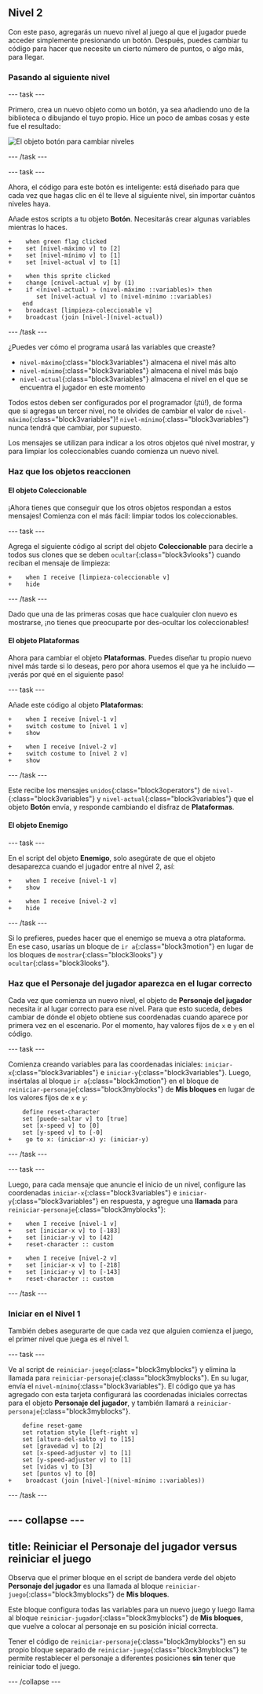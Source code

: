 ## Nivel 2

Con este paso, agregarás un nuevo nivel al juego al que el jugador puede acceder simplemente presionando un botón. Después, puedes cambiar tu código para hacer que necesite un cierto número de puntos, o algo más, para llegar.

### Pasando al siguiente nivel

--- task ---

Primero, crea un nuevo objeto como un botón, ya sea añadiendo uno de la biblioteca o dibujando el tuyo propio. Hice un poco de ambas cosas y este fue el resultado:

![El objeto botón para cambiar niveles](images/nivelButton.png)

--- /task ---

--- task ---

Ahora, el código para este botón es inteligente: está diseñado para que cada vez que hagas clic en él te lleve al siguiente nivel, sin importar cuántos niveles haya.

Añade estos scripts a tu objeto **Botón**. Necesitarás crear algunas variables mientras lo haces.

```blocks3
+    when green flag clicked
+    set [nivel-máximo v] to [2]
+    set [nivel-mínimo v] to [1]
+    set [nivel-actual v] to [1]
```

```blocks3
+    when this sprite clicked
+    change [cnivel-actual v] by (1)
+    if <(nivel-actual) > (nivel-máximo ::variables)> then
        set [nivel-actual v] to (nivel-mínimo ::variables)
    end
+    broadcast [limpieza-coleccionable v]
+    broadcast (join [nivel-](nivel-actual))
```

--- /task ---

¿Puedes ver cómo el programa usará las variables que creaste?

+ `nivel-máximo`{:class="block3variables"} almacena el nivel más alto
+ `nivel-mínimo`{:class="block3variables"} almacena el nivel más bajo
+ `nivel-actual`{:class="block3variables"} almacena el nivel en el que se encuentra el jugador en este momento

Todos estos deben ser configurados por el programador \(¡tú!\), de forma que si agregas un tercer nivel, no te olvides de cambiar el valor de `nivel-máximo`{:class="block3variables"}! `nivel-mínimo`{:class="block3variables"} nunca tendrá que cambiar, por supuesto.

Los mensajes se utilizan para indicar a los otros objetos qué nivel mostrar, y para limpiar los coleccionables cuando comienza un nuevo nivel.

### Haz que los objetos reaccionen

#### El objeto **Coleccionable**

¡Ahora tienes que conseguir que los otros objetos respondan a estos mensajes! Comienza con el más fácil: limpiar todos los coleccionables.

--- task ---

Agrega el siguiente código al script del objeto **Coleccionable** para decirle a todos sus clones que se deben `ocultar`{:class="block3vlooks"} cuando reciban el mensaje de limpieza:

```blocks3
+    when I receive [limpieza-coleccionable v]
+    hide
```

--- /task ---

Dado que una de las primeras cosas que hace cualquier clon nuevo es mostrarse, ¡no tienes que preocuparte por des-ocultar los coleccionables!

#### El objeto **Plataformas**

Ahora para cambiar el objeto **Plataformas**. Puedes diseñar tu propio nuevo nivel más tarde si lo deseas, pero por ahora usemos el que ya he incluido — ¡verás por qué en el siguiente paso!

--- task ---

Añade este código al objeto **Plataformas**:

```blocks3
+    when I receive [nivel-1 v]
+    switch costume to [nivel 1 v]
+    show
```

```blocks3
+    when I receive [nivel-2 v]
+    switch costume to [nivel 2 v]
+    show
```

--- /task ---

Este recibe los mensajes `unidos`{:class="block3operators"} de `nivel-`{:class="block3variables"} y `nivel-actual`{:class="block3variables"} que el objeto **Botón** envía, y responde cambiando el disfraz de **Plataformas**.

#### El objeto **Enemigo**

--- task ---

En el script del objeto **Enemigo**, solo asegúrate de que el objeto desaparezca cuando el jugador entre al nivel 2, así:

```blocks3
+    when I receive [nivel-1 v]
+    show
```

```blocks3
+    when I receive [nivel-2 v]
+    hide
```

--- /task ---

Si lo prefieres, puedes hacer que el enemigo se mueva a otra plataforma. En ese caso, usarías un bloque de `ir a`{:class="block3motion"} en lugar de los bloques de `mostrar`{:class="block3looks"} y `ocultar`{:class="block3looks"}.

### Haz que el **Personaje del jugador** aparezca en el lugar correcto

Cada vez que comienza un nuevo nivel, el objeto de **Personaje del jugador** necesita ir al lugar correcto para ese nivel. Para que esto suceda, debes cambiar de dónde el objeto obtiene sus coordenadas cuando aparece por primera vez en el escenario. Por el momento, hay valores fijos de `x` e `y` en el código.

--- task ---

Comienza creando variables para las coordenadas iniciales: `iniciar-x`{:class="block3variables"} e `iniciar-y`{:class="block3variables"}. Luego, insértalas al bloque `ir a`{:class="block3motion"} en el bloque de `reiniciar-personaje`{:class="block3myblocks"} de **Mis bloques** en lugar de los valores fijos de `x` e `y`:

```blocks3
    define reset-character
    set [puede-saltar v] to [true]
    set [x-speed v] to [0]
    set [y-speed v] to [-0]
+    go to x: (iniciar-x) y: (iniciar-y)
```

--- /task ---

--- task ---

Luego, para cada mensaje que anuncie el inicio de un nivel, configure las coordenadas `iniciar-x`{:class="block3variables"} e `iniciar-y`{:class="block3variables"} en respuesta, y agregue una **llamada** para `reiniciar-personaje`{:class="block3myblocks"}:

```blocks3
+    when I receive [nivel-1 v]
+    set [iniciar-x v] to [-183]
+    set [iniciar-y v] to [42]
+    reset-character :: custom
```

```blocks3
+    when I receive [nivel-2 v]
+    set [iniciar-x v] to [-218]
+    set [iniciar-y v] to [-143]
+    reset-character :: custom
```

--- /task ---

### Iniciar en el Nivel 1

También debes asegurarte de que cada vez que alguien comienza el juego, el primer nivel que juega es el nivel 1.

--- task ---

Ve al script de `reiniciar-juego`{:class="block3myblocks"} y elimina la llamada para `reiniciar-personaje`{:class="block3myblocks"}. En su lugar, envía el `nivel-mínimo`{:class="block3variables"}. El código que ya has agregado con esta tarjeta configurará las coordenadas iniciales correctas para el objeto **Personaje del jugador**, y también llamará a `reiniciar-personaje`{:class="block3myblocks"}.

```blocks3
    define reset-game
    set rotation style [left-right v]
    set [altura-del-salto v] to [15]
    set [gravedad v] to [2]
    set [x-speed-adjuster v] to [1]
    set [y-speed-adjuster v] to [1]
    set [vidas v] to [3]
    set [puntos v] to [0]
+    broadcast (join [nivel-](nivel-mínimo ::variables))
```

--- /task ---

--- collapse ---
---
title: Reiniciar el Personaje del jugador versus reiniciar el juego
---

Observa que el primer bloque en el script de bandera verde del objeto **Personaje del jugador** es una llamada al bloque `reiniciar-juego`{:class="block3myblocks"} de **Mis bloques**.

Este bloque configura todas las variables para un nuevo juego y luego llama al bloque `reiniciar-jugador`{:class="block3myblocks"} de **Mis bloques**, que vuelve a colocar al personaje en su posición inicial correcta.

Tener el código de `reiniciar-personaje`{:class="block3myblocks"} en su propio bloque separado de `reiniciar-juego`{:class="block3myblocks"} te permite restablecer el personaje a diferentes posiciones **sin** tener que reiniciar todo el juego.

--- /collapse ---